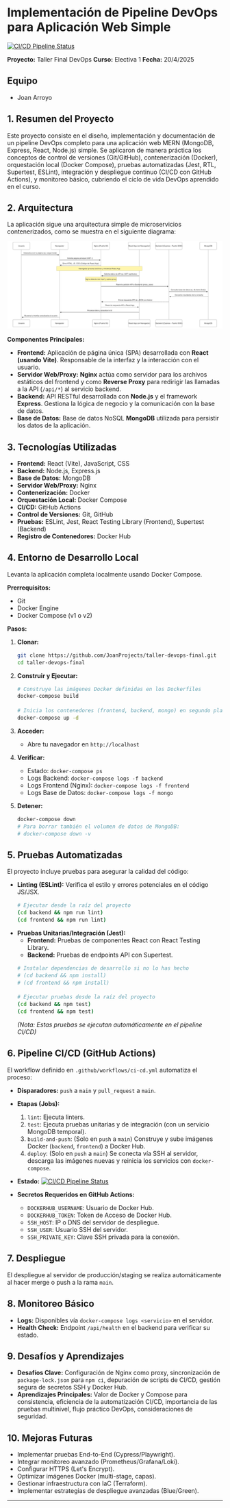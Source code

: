 # Implementación de Pipeline DevOps para Aplicación Web Simple

[![CI/CD Pipeline Status](https://github.com/JoanProjects/taller-devops-final/actions/workflows/ci-cd.yml/badge.svg)](https://github.com/JoanProjects/taller-devops-final/actions/workflows/ci-cd.yml)

**Proyecto:** Taller Final DevOps
**Curso:** Electiva 1
**Fecha:** 20/4/2025

## Equipo

*   Joan Arroyo

## 1. Resumen del Proyecto

Este proyecto consiste en el diseño, implementación y documentación de un pipeline DevOps completo para una aplicación web MERN (MongoDB, Express, React, Node.js) simple. Se aplicaron de manera práctica los conceptos de control de versiones (Git/GitHub), contenerización (Docker), orquestación local (Docker Compose), pruebas automatizadas (Jest, RTL, Supertest, ESLint), integración y despliegue continuo (CI/CD con GitHub Actions), y monitoreo básico, cubriendo el ciclo de vida DevOps aprendido en el curso.

## 2. Arquitectura

La aplicación sigue una arquitectura simple de microservicios contenerizados, como se muestra en el siguiente diagrama:

![Diagrama de Arquitectura](diagramas/diagrama.png)

**Componentes Principales:**

*   **Frontend:** Aplicación de página única (SPA) desarrollada con **React (usando Vite)**. Responsable de la interfaz y la interacción con el usuario.
*   **Servidor Web/Proxy:** **Nginx** actúa como servidor para los archivos estáticos del frontend y como **Reverse Proxy** para redirigir las llamadas a la API (`/api/*`) al servicio backend.
*   **Backend:** API RESTful desarrollada con **Node.js** y el framework **Express**. Gestiona la lógica de negocio y la comunicación con la base de datos.
*   **Base de Datos:** Base de datos NoSQL **MongoDB** utilizada para persistir los datos de la aplicación.

## 3. Tecnologías Utilizadas

*   **Frontend:** React (Vite), JavaScript, CSS
*   **Backend:** Node.js, Express.js
*   **Base de Datos:** MongoDB
*   **Servidor Web/Proxy:** Nginx
*   **Contenerización:** Docker
*   **Orquestación Local:** Docker Compose
*   **CI/CD:** GitHub Actions
*   **Control de Versiones:** Git, GitHub
*   **Pruebas:** ESLint, Jest, React Testing Library (Frontend), Supertest (Backend)
*   **Registro de Contenedores:** Docker Hub

## 4. Entorno de Desarrollo Local

Levanta la aplicación completa localmente usando Docker Compose.

**Prerrequisitos:**
*   Git
*   Docker Engine
*   Docker Compose (v1 o v2)

**Pasos:**

1.  **Clonar:**
    ```bash
    git clone https://github.com/JoanProjects/taller-devops-final.git
    cd taller-devops-final
    ```

2.  **Construir y Ejecutar:**
    ```bash
    # Construye las imágenes Docker definidas en los Dockerfiles
    docker-compose build

    # Inicia los contenedores (frontend, backend, mongo) en segundo plano
    docker-compose up -d
    ```

3.  **Acceder:**
    *   Abre tu navegador en `http://localhost`

4.  **Verificar:**
    *   Estado: `docker-compose ps`
    *   Logs Backend: `docker-compose logs -f backend`
    *   Logs Frontend (Nginx): `docker-compose logs -f frontend`
    *   Logs Base de Datos: `docker-compose logs -f mongo`

5.  **Detener:**
    ```bash
    docker-compose down
    # Para borrar también el volumen de datos de MongoDB:
    # docker-compose down -v
    ```

## 5. Pruebas Automatizadas

El proyecto incluye pruebas para asegurar la calidad del código:

*   **Linting (ESLint):** Verifica el estilo y errores potenciales en el código JS/JSX.
    ```bash
    # Ejecutar desde la raíz del proyecto
    (cd backend && npm run lint)
    (cd frontend && npm run lint)
    ```
*   **Pruebas Unitarias/Integración (Jest):**
    *   **Frontend:** Pruebas de componentes React con React Testing Library.
    *   **Backend:** Pruebas de endpoints API con Supertest.
    ```bash
    # Instalar dependencias de desarrollo si no lo has hecho
    # (cd backend && npm install)
    # (cd frontend && npm install)

    # Ejecutar pruebas desde la raíz del proyecto
    (cd backend && npm test)
    (cd frontend && npm test)
    ```
    *(Nota: Estas pruebas se ejecutan automáticamente en el pipeline CI/CD)*

## 6. Pipeline CI/CD (GitHub Actions)

El workflow definido en `.github/workflows/ci-cd.yml` automatiza el proceso:

*   **Disparadores:** `push` a `main` y `pull_request` a `main`.
*   **Etapas (Jobs):**
    1.  `lint`: Ejecuta linters.
    2.  `test`: Ejecuta pruebas unitarias y de integración (con un servicio MongoDB temporal).
    3.  `build-and-push`: (Solo en `push` a `main`) Construye y sube imágenes Docker (`backend`, `frontend`) a Docker Hub.
    4.  `deploy`: (Solo en `push` a `main`) Se conecta vía SSH al servidor, descarga las imágenes nuevas y reinicia los servicios con `docker-compose`.
*   **Estado:** [![CI/CD Pipeline Status](https://github.com/JoanProjects/taller-devops-final/actions/workflows/ci-cd.yml/badge.svg)](https://github.com/JoanProjects/taller-devops-final/actions/workflows/ci-cd.yml)

*   **Secretos Requeridos en GitHub Actions:**
    *   `DOCKERHUB_USERNAME`: Usuario de Docker Hub.
    *   `DOCKERHUB_TOKEN`: Token de Acceso de Docker Hub.
    *   `SSH_HOST`: IP o DNS del servidor de despliegue.
    *   `SSH_USER`: Usuario SSH del servidor.
    *   `SSH_PRIVATE_KEY`: Clave SSH privada para la conexión.

## 7. Despliegue

El despliegue al servidor de producción/staging se realiza automáticamente al hacer merge o push a la rama `main`.

## 8. Monitoreo Básico

*   **Logs:** Disponibles vía `docker-compose logs <servicio>` en el servidor.
*   **Health Check:** Endpoint `/api/health` en el backend para verificar su estado.

## 9. Desafíos y Aprendizajes

*   **Desafíos Clave:** Configuración de Nginx como proxy, sincronización de `package-lock.json` para `npm ci`, depuración de scripts de CI/CD, gestión segura de secretos SSH y Docker Hub.
*   **Aprendizajes Principales:** Valor de Docker y Compose para consistencia, eficiencia de la automatización CI/CD, importancia de las pruebas multinivel, flujo práctico DevOps, consideraciones de seguridad.

## 10. Mejoras Futuras

*   Implementar pruebas End-to-End (Cypress/Playwright).
*   Integrar monitoreo avanzado (Prometheus/Grafana/Loki).
*   Configurar HTTPS (Let's Encrypt).
*   Optimizar imágenes Docker (multi-stage, capas).
*   Gestionar infraestructura con IaC (Terraform).
*   Implementar estrategias de despliegue avanzadas (Blue/Green).

---
